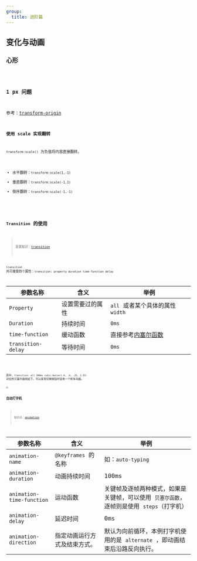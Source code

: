 ```yaml
---
group:
  title: 进阶篇
---
```


## 变化与动画

### 心形

<code src="./heart">

### 1 px 问题

参考：[transform-origin](https://developer.mozilla.org/zh-CN/docs/Web/CSS/transform-origin) <code src="./onepx-border">

### 使用 scale 实现翻转

`transform:scale()` 为负值将内容直接翻转。

- 水平翻转：`transform:scale(1,-1)`
- 垂直翻转：`transform:scale(-1,1)`
- 倒序翻转：`transform:scale(-1,-1)`

<code src="./flip-content">

## `Transition` 的使用

> 背景知识：[transition](https://developer.mozilla.org/zh-CN/docs/Web/CSS/transition)

`transition` 共可接受四个属性：`transition: property duration time-function delay`

| 参数名称 | 含义 | 举例 |
| --- | --- | --- |
| `Property` | 设置需要过的属性 | `all` 或者某个具体的属性 `width` |
| `Duration` | 持续时间 | `0ms` |
| `time-function` | 缓动函数 | 直接参考[内塞尔函数](https://cubic-bezier.com/#.17,.67,.83,.67) |
| `transition-delay` | 等待时间 | `0ms` |

<code src="./switch-btn">

其中，`transition: all 300ms cubic-bezier(.4, .4, .25, 1.35)` 对应的贝塞尔曲线如下，可以发现切换按钮时会有一个刹车动画。

<img src="https://wjs-tik.oss-cn-shanghai.aliyuncs.com/image-20221022221246022.png" style="zoom: 33%;" />

### 自动打字机

> 知识点：[animation](https://developer.mozilla.org/zh-CN/docs/Web/CSS/animation)

| 参数名称                  | 含义                         | 举例                                                         |
| ------------------------- | ---------------------------- | ------------------------------------------------------------ |
| `animation-name`          | `@keyframes` 的名称          | 如：`auto-typing`                                            |
| `animation-duration`      | 动画持续时间                 | 100ms                                                        |
| `animation-time-function` | 运动函数                     | 关键帧及逐帧两种模式，如果是关键帧，可以使用 `贝塞尔函数`，逐帧则是使用 `steps`（打字机） |
| `animation-delay`         | 延迟时间                     | 0ms                                                          |
| `animation-direction`     | 指定动画运行方式及结束方式。 | 默认为向前循环，本例打字机使用的是 `alternate` ，即动画结束后沿路反向执行。 |

<code src="./auto-typing">
